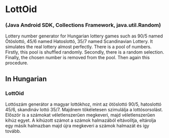 # LottOid
### (Java Android SDK, Collections Framework, java.util.Random)
Lottery number generator for Hungarian lottery games such as 90/5 named Ötöslottó, 45/6 named Hatoslottó, 35/7 named Scandinavian Lottery. It simulates the real lottery almost perfectly. There is a pool of numbers. Firstly, this pool is shuffled randomly. Secondly, there is a random selection. Finally, the chosen number is removed from the pool. Then again this procedure.
## In Hungarian
### LottOid
Lottószám generátor a magyar lottókhoz, mint az ötöslottó 90/5, hatoslottó 45/6, skandináv lottó 35/7. Majdnem tökéletesen szimulálja a lottósorsolást. Először is a számokat véletlenszerűen megkeveri, majd véletlenszerűen kihúz egyet. A kihúzott számot a számok halmazából eltávolítja, eltárolja egy másik halmazban majd újra megkeveri a számok halmazát és így tovább.
